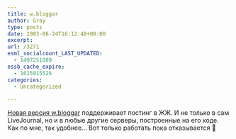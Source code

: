 ```yaml
---
title: w.bloggar
author: Gray
type: posts
date: 2003-06-24T16:12:48+00:00
excerpt:
url: /3271
esml_socialcount_LAST_UPDATED:
  - 1497251889
essb_cache_expire:
  - 1615915526
categories:
  - Uncategorized

---
```








<a href="http://wbloggar.com/download/" target="_blank">Новая версия w.bloggar</a> поддерживает постинг в ЖЖ. И не только в сам LiveJournal, но и в любые другие серверы, построенные на его коде.  
Как по мне, так удобнее&#8230; Вот только работать пока отказывается 🙂